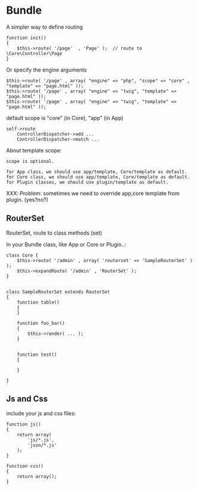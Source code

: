 
Bundle
========

A simpler way to define routing 

	function init()
	{
		$this->route( '/page'  , 'Page' );  // route to \Core\Controller\Page
	}

Or specify the engine arguments

	$this->route( '/page' , array( "engine" => "php", "scope" => "core" , "template" => "page.html" ));
	$this->route( '/page' , array( "engine" => "twig", "template" => "page.html" ));
	$this->route( '/page' , array( "engine" => "twig", "template" => "page.html" ));

default scope is "core" (in Core), "app" (in App)

	self->route
		ControllerDispatcher->add ...
		ControllerDispatcher->match ...

About template scope:

	scope is optional.

	for App class, we should use app/template, Core/template as default.
	for Core class, we should use app/template, Core/template as default.
	for Plugin classes, we should use plugin/template as default.

XXX: Problem: sometimes we need to override app,core template from plugin. (yes?no?)



RouterSet
---------

RouterSet, route to class methods (set)

In your Bundle class, like App or Core or Plugin..:

    class Core {
        $this->route( '/admin' , array( 'routerset' => 'SampleRouterSet' ) );
        $this->expandRoute( '/admin' , 'RouterSet' );
    }


    class SampleRouterSet extends RouterSet
    {
        function table()
        {
        }

        function foo_bar()
        {
            $this->render( ... );
        }


        function test()
        {

        }

    }


Js and Css
----------

include your js and css files:


    function js()
    {
        return array(
            'js/*.js',
            'json/*.js'
        );
    }

    function css()
    {
        return array();
    }

